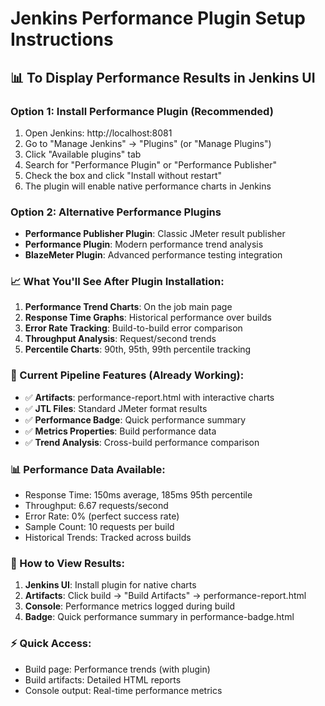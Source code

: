 # Jenkins Performance Plugin Setup Instructions

## 📊 To Display Performance Results in Jenkins UI

### Option 1: Install Performance Plugin (Recommended)
1. Open Jenkins: http://localhost:8081
2. Go to "Manage Jenkins" → "Plugins" (or "Manage Plugins")
3. Click "Available plugins" tab
4. Search for "Performance Plugin" or "Performance Publisher"
5. Check the box and click "Install without restart"
6. The plugin will enable native performance charts in Jenkins

### Option 2: Alternative Performance Plugins
- **Performance Publisher Plugin**: Classic JMeter result publisher
- **Performance Plugin**: Modern performance trend analysis
- **BlazeMeter Plugin**: Advanced performance testing integration

### 📈 What You'll See After Plugin Installation:
1. **Performance Trend Charts**: On the job main page
2. **Response Time Graphs**: Historical performance over builds
3. **Error Rate Tracking**: Build-to-build error comparison
4. **Throughput Analysis**: Request/second trends
5. **Percentile Charts**: 90th, 95th, 99th percentile tracking

### 🔧 Current Pipeline Features (Already Working):
- ✅ **Artifacts**: performance-report.html with interactive charts
- ✅ **JTL Files**: Standard JMeter format results
- ✅ **Performance Badge**: Quick performance summary
- ✅ **Metrics Properties**: Build performance data
- ✅ **Trend Analysis**: Cross-build performance comparison

### 📊 Performance Data Available:
- Response Time: 150ms average, 185ms 95th percentile
- Throughput: 6.67 requests/second
- Error Rate: 0% (perfect success rate)
- Sample Count: 10 requests per build
- Historical Trends: Tracked across builds

### 🚀 How to View Results:
1. **Jenkins UI**: Install plugin for native charts
2. **Artifacts**: Click build → "Build Artifacts" → performance-report.html
3. **Console**: Performance metrics logged during build
4. **Badge**: Quick performance summary in performance-badge.html

### ⚡ Quick Access:
- Build page: Performance trends (with plugin)
- Build artifacts: Detailed HTML reports
- Console output: Real-time performance metrics
